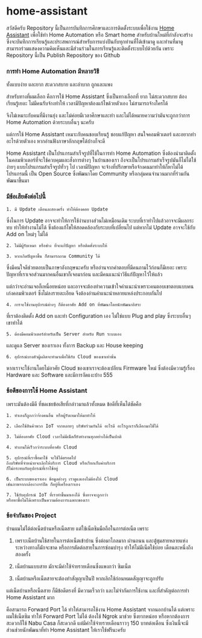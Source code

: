 # home-assistant
สวัสดีครับ
    Repository นี้เป็นการบันทึกการศึกษาและการติดตั้งระบบเพื่อใช้งาน [Home Assistant](https://www.home-assistant.io/) 
เพื่อใช้ทำ Home Automation หรือ Smart home สำหรับบ้านใหม่ที่กำลังจะสร้าง 
ซึ่งจะบันทึกการเรียนรู้และประสพการณ์สำหรับการแบ่งปันกับทุกท่านที่ได้เข้ามาดู 
และท่านที่มาดูสามารถร่วมแสดงความคิดเห็นและมีส่วนร่วมในการเรียนรู้และติดตั้งระบบไปด้วยกัน 
เพราะ Repository นี้เป็น Publish Repository ของ Github
    
### การทำ Home Automation มีหลายวิธี 
    
ทั้งแบบง่าย และยาก 
สะดวกสบาย และลำบาก 
ถูกและแพง 

สำหรับทางที่ผมเลือก คือการใช้ Home Assistant 
ซึ่งเป็นทางเลือกที่ ยาก ไม่สะดวกสบาย ต้องเรียนรู้เยอะ 
ไม่มีคนรับจ้างทำให้ เวลามีปัญหาต้องแก้ไขด้วยตัวเอง 
ไม่สามารถจ้างใครได้ 

จึงไม่เหมาะกับคนที่มีงานยุ่ง และไม่ค่อยมีเวลาศึกษาและทำ 
และไม่ได้หมายความว่ามันจะถูกกว่าการ Home Automation ด้วยระบบอื่นๆ นะครับ
    
แต่การใช้ Home Assistant เหมาะกับคนชอบเรียนรู้ ชอบแก้ปัญหา สนใจคอมพิวเตอร์ และอยากทำอะไรด้วยตัวเอง
หากอ่านฟังภาษาอักกฤษได้บ้างก็จะดี 
    
Home Assistant เป็นโปรแกรมสำเร็จรูปที่ใช้ในการทำ Home Automation 
ซึ่งต้องนำมาติดตั้งในคอมพิวเตอร์ที่จะใช้ควบคุมและสั่งการต่างๆ ในบ้านของเรา 
ถึงจะเป็นโปรแกรมสำเร็จรูปมันก็ไม่ได้ใช้ง่ายๆ แบบโปรแกรมสำเร็จรูปทั่วๆ ไป 
เวลามีปัญหา จะจ้างที่ปรึกษาหรือจ้างคนมาทำให้ก็หาไม่ได้ 
โปรแกรมนี้ เป็น Open Source ซึ่งพัฒนาโดย Community 
หรือกลุ่มคนจำนวนมากที่ร่วมกันพัฒนาขึ้นมา 

### มีข้อเสียดังต่อไปนี้

    1. มี Update เดือนละสองครั้ง ทำให้ต้องคอย Update 
ซึ่งในการ Update อาจจะทำให้การใช้ง่านบางส่วนไม่เหมือนเดิม 
ระบบที่เราทำไปแล้วอาจจะมีผลกระทบ ทำให้ทำงานไม่ได้ 
ซึ่งต้องแก้ไขให้สอดคล้องกับระบบที่เปลี่ยนไป 
แต่หากไม่ Update อาจจะใช้กับ Add on ใหม่ๆ ไม่ได้

    2. ไม่มีผู้รับเหมา หรือช่าง ที่จะแก้ปัญหา หรือติดตั้งระบบให้ 
    
    3. หากเกิดปัญหาขึ้น ก็สามารถถาม Community ได้
ซึ่งมีคนใจดีช่วยตอบเป็นภาษาอังกฤษนะครับ 
หรืออ่านจากคำตอบที่มีคนถามไว้ก่อนก็มีเยอะ 
เพราะปัญหาที่เราเจอส่วนมากคนอื่นเขาก็เจอมาก่อน 
และมีคนแนะนำวิธีแก้ปัญหาไว้ให้แล้ว 

แต่กว่าจะอ่านเจอก็เหนื่อยหน่อย 
และอาจจะต้องทำความเข้าใจคำแนะนำเพราะคนตอบเขาตอบแบบคนเก่งคอมพิวเตอร์ 
ซึ่งไม่ลงรายละเอียด 
จึงต้องอ่านคำแนะนำหลายแหล่งประกอบกันไป 

    4. การจะใช้งานอุปกรณ์ต่างๆ ก็ต้องอาศัย Add on ที่พัฒนาโดยนักพัฒนาอิสระ 
ที่เราต้องติดตั้ง Add on และทำ Configuration เอง 
ไม่ใช่แบบ Plug and play ซึ่งระบบอื่นๆ เขาทำได้ 

    5. ต้องมีคอมพิวเตอร์สำหรับเป็น Server สำหรับ Run ระบบเอง
และดูแล Server ของเราเอง ทั้งการ Backup และ House keeping

    6. อุปกรณ์บางตัวผู้ผลิตจะทำมาเพื่อใช้กับ Cloud ของเขาเท่านั้น 
หากเราจะใช้งานโดยไม่อาศัย Cloud ของเขาเราจะต้องเปลียน Firmware ใหม่ 
ซึ่งต้องมีความรู้เรื่อง Hardware และ Software และมีการงัดแงะบ้าง 555
    
### ข้อดีของการใช้ Home Assistant 
เพราะมันต้องมีดี 
ที่ชดเชยข้อเสียที่กล่าวมาแล้วทั้งหมด ข้อดีที่เห็นได้ชัดคือ

    1. ทำเองก็ถูกกว่าจ้างคนอื่น หรือผู้รับเหมาให้มาทำให้
    
    2. เลือกใช้สินค้าพวก IoT จากหลายๆ บริษัทร่วมกันได้ อะไรดี อะไรถูกเราก็เลือกมาใช้ได้
    
    3. ไม่ต้องอาศัย Cloud เวลาไม่มีเน็ตก็ยังทำงานทุกอย่างได้เป็นปกติ
    
    4. ทำงานได้เร็วกว่าระบบที่อาศัย Cloud
    
    5. อุปกรณ์ที่เราซื้อมาใช้ จะใช้ได้ตรอดไป 
    ถึงบริษัทที่จำหน่ายจะเลิกให้บริการ Cloud หรือเรียกเก็บค่าบริการ 
    ก็ไม่กระทบกับอุปกรณ์ที่เราใช้อยู่
    
    6. เป็นระบบของเราเอง ข้อมูลต่างๆ เราดูแลเองไม่ต้องให้ Cloud 
    เช่นภาพจากกล้องวงจรปิด ก็อยู่ที่เครื่องเราเอง
    
    7. ใช้กับอุปกรณ์ IoT ที่เราทำขึ้นมาเองได้ ซึ่งอาจจะถูกกว่า 
    หรือหาซื้อไม่ได้เพราะเป็นความต้องการเฉพาะของเรา

    
### ข้อจำกันของ Project 
   บ้านผมไม่ได้ต่อเน็ตบ้านหรือเน็ตสาย แต่ใช้เน็ตซิมมือถือในการต่อเน็ต เพราะ

1. เพราะเน็ตบ้านใช้สายในการต่อเน็ตเข้าบ้าน ซึ่งต่อมาไกลมาก ผ่านถนน และตู้ชุมสายหลายแห่ง
ระหว่างทางก็มักจะขาด หรือการตัดต่อสายในการซ่อมบำรุง ทำให้ไม่มีเน็ตใช้บ่อย เดือนละหนึ่งถึงสองครั้ง 

2. เน็ตบ้านแบบสาย มักจะมีค่าใช้จ่ายรายเดือนซึ่งแพงกว่า ซิมเน็ต 

3. เน็ตบ้านหรือเน็ตสายจะต้องทำสัญญาเป็นปี หากเลิกใช้ก่อนหมดสัญญาจะถูกปรับ
  
แต่เน็ตบ้านหรือเน็ตสาย ก็มีข้อดีตรงที่ มีความเร็วกว่า และไม่จำกัดการใช้งาน และที่สำคัญต่อการทำ Home Assistant มาก

คือสามารถ Forward Port ได้ ทำให้สามารถใช้งาน Home Assistant จากนอกบ้านได้ 
แต่เพราะผมใช้เน็ตซิม ทำให้ Forward Port ไม่ได้ ต้องใช้ Ngrok มาช่วย ซึ่งยากหน่อย 
หรือหากต้องการสะดวกก็ใช้ Nabu Casa ก็สะดวกดี แต่มีค่าใช้จ่ายรายเดือนราวๆ 150 บาทต่อเดือน 
ซึ่งเงินนี้จะมีส่วนช่วยนักพัฒนาที่ทำ Home Assistant ให้เราใช้ฟรีนะครับ
